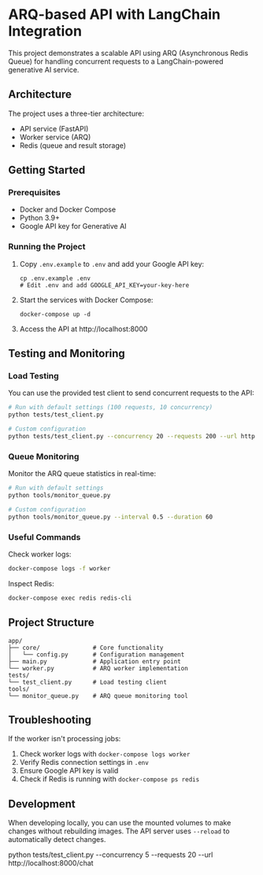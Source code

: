# ARQ-based API with LangChain Integration

This project demonstrates a scalable API using ARQ (Asynchronous Redis Queue) for handling concurrent requests to a LangChain-powered generative AI service.

## Architecture

The project uses a three-tier architecture:
- API service (FastAPI)
- Worker service (ARQ)
- Redis (queue and result storage)

## Getting Started

### Prerequisites

- Docker and Docker Compose
- Python 3.9+
- Google API key for Generative AI

### Running the Project

1. Copy `.env.example` to `.env` and add your Google API key:
   ```
   cp .env.example .env
   # Edit .env and add GOOGLE_API_KEY=your-key-here
   ```

2. Start the services with Docker Compose:
   ```
   docker-compose up -d
   ```

3. Access the API at http://localhost:8000

## Testing and Monitoring

### Load Testing

You can use the provided test client to send concurrent requests to the API:

```bash
# Run with default settings (100 requests, 10 concurrency)
python tests/test_client.py

# Custom configuration
python tests/test_client.py --concurrency 20 --requests 200 --url http://localhost:8000/langchain/process
```

### Queue Monitoring

Monitor the ARQ queue statistics in real-time:

```bash
# Run with default settings
python tools/monitor_queue.py

# Custom configuration
python tools/monitor_queue.py --interval 0.5 --duration 60
```

### Useful Commands

Check worker logs:
```bash
docker-compose logs -f worker
```

Inspect Redis:
```bash
docker-compose exec redis redis-cli
```

## Project Structure

```
app/
├── core/               # Core functionality
│   └── config.py       # Configuration management
├── main.py             # Application entry point
└── worker.py           # ARQ worker implementation
tests/
└── test_client.py      # Load testing client
tools/
└── monitor_queue.py    # ARQ queue monitoring tool
```

## Troubleshooting

If the worker isn't processing jobs:

1. Check worker logs with `docker-compose logs worker`
2. Verify Redis connection settings in `.env`
3. Ensure Google API key is valid
4. Check if Redis is running with `docker-compose ps redis`

## Development

When developing locally, you can use the mounted volumes to make changes without rebuilding images. The API server uses `--reload` to automatically detect changes.


python tests/test_client.py --concurrency 5 --requests 20 --url http://localhost:8000/chat
